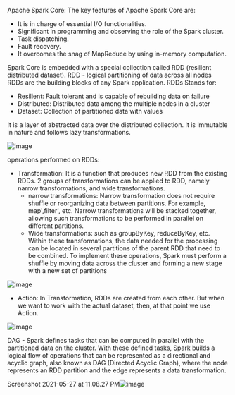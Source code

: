 
Apache Spark Core:
The key features of Apache Spark Core are:

- It is in charge of essential I/O functionalities.
- Significant in programming and observing the role of the Spark cluster.
- Task dispatching.
- Fault recovery.
- It overcomes the snag of MapReduce by using in-memory computation.

Spark Core is embedded with a special collection called RDD (resilient distributed dataset).
RDD - logical partitioning of data across all nodes
RDDs are the building blocks of any Spark application. RDDs Stands for:

 - Resilient: Fault tolerant and is capable of rebuilding data on failure
 - Distributed: Distributed data among the multiple nodes in a cluster
 - Dataset: Collection of partitioned data with values


It is a layer of abstracted data over the distributed collection. It is immutable in nature and follows lazy transformations. 

![image](https://user-images.githubusercontent.com/32897934/119876872-fb9dbf00-bf45-11eb-94ea-cf7b6d9d0dad.png)


operations performed on RDDs: 
- Transformation: It is a function that produces new RDD from the existing RDDs.
2 groups of transformations can be applied to RDD, namely narrow transformations, and wide transformations.
  - narrow transformations: Narrow transformation does not require shuffle or reorganizing data between partitions. For example, map',filter', etc. Narrow transformations will be stacked together, allowing such transformations to be performed in parallel on different partitions.
  - Wide transformations: such as groupByKey, reduceByKey, etc. Within these transformations, the data needed for the processing can be located in several partitions of the parent RDD that need to be combined. To implement these operations, Spark must perform a shuffle by moving data across the cluster and forming a new stage with a new set of partitions

![image](https://user-images.githubusercontent.com/32897934/119871650-4ae0f100-bf40-11eb-8328-90d9ed7eac4d.png)


- Action: In Transformation, RDDs are created from each other. But when we want to work with the actual dataset, then, at that point we use Action.


![image](https://user-images.githubusercontent.com/32897934/119876755-da3cd300-bf45-11eb-8fa0-8d39529b01c6.png)


DAG - Spark defines tasks that can be computed in parallel with the partitioned data on the cluster. With these defined tasks, Spark builds a logical flow of operations that can be represented as a directional and acyclic graph, also known as DAG (Directed Acyclic Graph), where the node represents an RDD partition and the edge represents a data transformation.

Screenshot 2021-05-27 at 11.08.27 PM![image](https://user-images.githubusercontent.com/32897934/119871850-7e238000-bf40-11eb-8d03-583cfd332305.png)


